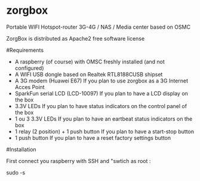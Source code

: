 # zorgbox
Portable WIFI Hotspot-router 3G-4G / NAS / Media center based on OSMC 


ZorgBox is distributed as Apache2 free software license


#Requirements
 * A raspberry (of course) with OMSC freshly installed (and not configured)
 * A WIFI USB dongle based on Realtek  RTL8188CUSB shipset
 * A 3G modem (Huawei E67) If you plan to use zorgbox as a 3G Internet Acces Point
 * SparkFun serial LCD (LCD-10097) If you plan to have a LCD display on the box
 * 3.3V LEDs If you plan to have status indicators on the control panel of the box
 * 1 ou 3 3.3V LEDs If you plan to have an eartbeat status indicators on the box
 * 1 relay (2 position) + 1 push button If you plan to have a start-stop button
 * 1 push button If you plan to have a reset factory settings button
 
#Installation

First connect you raspberry with SSH and "swtich as root :

   sudo -s
